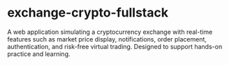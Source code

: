 # exchange-crypto-fullstack
A web application simulating a cryptocurrency exchange with real-time features such as market price display, notifications, order placement, authentication, and risk-free virtual trading. Designed to support hands-on practice and learning.
